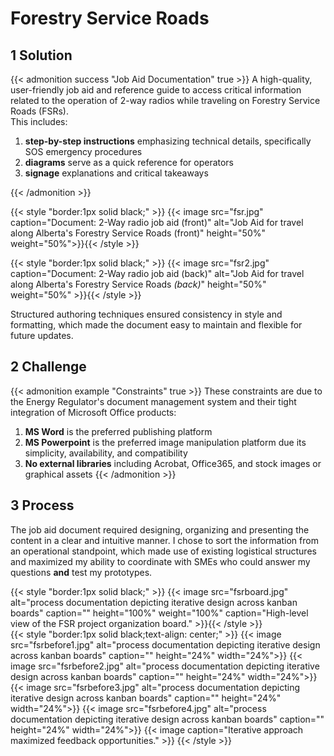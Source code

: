 # Forestry Service Roads

<!--more-->

## 1 Solution

{{< admonition success "Job Aid Documentation" true >}}
A high-quality, user-friendly job aid and reference guide to access critical information related to the operation of 2-way radios while traveling on Forestry Service Roads (FSRs).
<br>This includes:
1. **step-by-step instructions** emphasizing technical details, specifically SOS emergency procedures
1. **diagrams** serve as a quick reference for operators 
1. **signage** explanations and critical takeaways

{{< /admonition >}}

{{< style "border:1px solid black;" >}}
{{< image src="fsr.jpg" caption="Document: 2-Way radio job aid (front)" alt="Job Aid for travel along Alberta's Forestry Service Roads (front)" height="50%" weight="50%">}}{{< /style >}}

{{< style "border:1px solid black;" >}}
{{< image src="fsr2.jpg" caption="Document: 2-Way radio job aid (back)" alt="Job Aid for travel along Alberta's Forestry Service Roads *(back)*" height="50%" weight="50%" >}}{{< /style >}}

Structured authoring techniques ensured consistency in style and formatting, which made the document easy to maintain and flexible for future updates.

## 2 Challenge

{{< admonition example "Constraints" true >}}
These constraints are due to the Energy Regulator's document management system and their tight integration of Microsoft Office products:
1. **MS Word** is the preferred publishing platform 
1. **MS Powerpoint** is the preferred image manipulation platform due its simplicity, availability, and compatibility
1. **No external libraries** including Acrobat, Office365, and stock images or graphical assets
{{< /admonition >}}

## 3 Process
The job aid document required designing, organizing and presenting the content in a clear and intuitive manner. I chose to sort the information from an operational standpoint, which made use of existing logistical structures and maximized my ability to coordinate with SMEs who could answer my questions **and** test my prototypes.  

{{< style "border:1px solid black;" >}}
{{< image src="fsrboard.jpg" alt="process documentation depicting iterative design across kanban boards" caption="" height="100%" weight="100%" caption="High-level view of the FSR project organization board." >}}{{< /style >}}
<br>
{{< style "border:1px solid black;text-align: center;" >}}
{{< image src="fsrbefore1.jpg" alt="process documentation depicting iterative design across kanban boards" caption="" height="24%" width="24%">}}
{{< image src="fsrbefore2.jpg" alt="process documentation depicting iterative design across kanban boards" caption="" height="24%" width="24%">}}
{{< image src="fsrbefore3.jpg" alt="process documentation depicting iterative design across kanban boards" caption="" height="24%" width="24%">}}
{{< image src="fsrbefore4.jpg" alt="process documentation depicting iterative design across kanban boards" caption="" height="24%" width="24%">}}
{{< image caption="Iterative approach maximized feedback opportunities." >}}
{{< /style >}}

